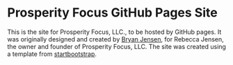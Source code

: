 # Prosperity Focus GitHub Pages Site

This is the site for Prosperity Focus, LLC., to be hosted by GitHub pages. It was originally designed and created by [Bryan Jensen](http://github.com/bawjensen), for Rebecca Jensen, the owner and founder of Prosperity Focus, LLC. The site was created using a template from [startbootstrap](http://startbootstrap.com/).
